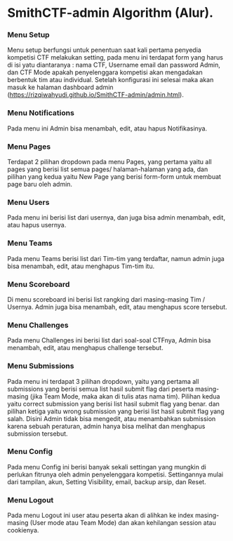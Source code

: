 # SmithCTF-admin Algorithm (Alur).

### Menu Setup
Menu setup berfungsi untuk penentuan saat kali pertama penyedia kompetisi CTF melakukan setting, pada menu ini terdapat form yang harus di isi yatu diantaranya : nama CTF, Username email dan password Admin, dan CTF Mode apakah penyelenggara kompetisi akan mengadakan berbentuk tim atau individual. Setelah konfigurasi ini selesai maka akan masuk ke halaman dashboard admin (https://rizqiwahyudi.github.io/SmithCTF-admin/admin.html).

### Menu Notifications
Pada menu ini Admin bisa menambah, edit, atau hapus Notifikasinya.

### Menu Pages
Terdapat 2 pilihan dropdown pada menu Pages, yang pertama yaitu all pages yang berisi list semua pages/ halaman-halaman yang ada, dan pilihan yang kedua yaitu New Page yang berisi form-form untuk membuat page baru oleh admin.

### Menu Users
Pada menu ini berisi list dari usernya, dan juga bisa admin menambah, edit, atau hapus usernya.

### Menu Teams
Pada menu Teams berisi list dari Tim-tim yang terdaftar, namun admin juga bisa menambah, edit, atau menghapus Tim-tim itu.

### Menu Scoreboard
Di menu scoreboard ini berisi list rangking dari masing-masing Tim / Usernya. Admin juga bisa menambah, edit, atau menghapus score tersebut.

### Menu Challenges
Pada menu Challenges ini berisi list dari soal-soal CTFnya, Admin bisa menambah, edit, atau menghapus challenge tersebut.

### Menu Submissions
Pada menu ini terdapat 3 pilihan dropdown, yaitu yang pertama all submissions yang berisi semua list hasil submit flag dari peserta masing-masing (jika Team Mode, maka akan di tulis atas nama tim). Pilihan kedua yaitu correct submission yang berisi list hasil submit flag yang benar. dan pilihan ketiga yaitu wrong submission yang berisi list hasil submit flag yang salah. Disini Admin tidak bisa mengedit, atau menambahkan submission karena sebuah peraturan, admin hanya bisa melihat dan menghapus submission tersebut.

### Menu Config
Pada menu Config ini berisi banyak sekali settingan yang mungkin di perlukan fitrunya oleh admin penyelenggara kompetisi. Settingannya mulai dari tampilan, akun, Setting Visibility, email, backup arsip, dan Reset.

### Menu Logout
Pada menu Logout ini user atau peserta akan di alihkan ke index masing-masing (User mode atau Team Mode) dan akan kehilangan session atau cookienya.
